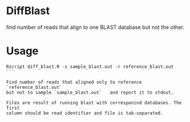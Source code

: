 # DiffBlast

find number of reads that align to one BLAST database but not the other.

# Usage

````
Rscript diff_blast.R -s sample_blast.out -r reference_blast.out
```

Find number of reads that aligned only to reference  `reference_blast.out` 
but not to sample `sample_blast.out`   and report it to stdout.

Files are result of running blast with corresponind databases. The first
column should be read identifier and file is tab-separated.


